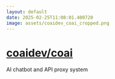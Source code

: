 ```yaml
---
layout: default
date: 2025-02-25T11:08:01.400720
image: assets/coaidev_coai_cropped.png
---
```


# [coaidev/coai](https://github.com/coaidev/coai)

AI chatbot and API proxy system
